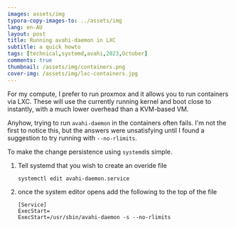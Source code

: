 ```yaml
---
images: assets/img
typora-copy-images-to: ../assets/img
lang: en-AU
layout: post
title: Running avahi-daemon in LXC
subtitle: a quick howto
tags: [technical,systemd,avahi,2023,October]
comments: true
thumbnail: /assets/img/containers.png
cover-img: /assets/img/lxc-containers.jpg
---
```


For my compute, I prefer to run proxmox and it allows you to run containers via LXC. These will use the currently running kernel and boot close to instantly, with a much lower overhead than a KVM-based VM.

Anyhow, trying to run `avahi-daemon` in the containers often fails. I'm not the first to notice this, but the answers were unsatisfying until I found a suggestion to try running with `--no-rlimits`. 

To make the change persistence using `systemd`is simple.

1. Tell systemd that you wish to create an overide file
   ```
   systemctl edit avahi-daemon.service
   ```

2. once the system editor opens add the following to the top of the file
   ```
   [Service]
   ExecStart=
   ExecStart=/usr/sbin/avahi-daemon -s --no-rlimits
   ```

   
